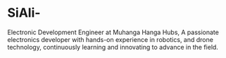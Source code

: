 # SiAli-
Electronic Development Engineer at Muhanga Hanga Hubs, A passionate electronics developer with hands-on experience in robotics, and drone technology, continuously learning and innovating to advance in the field.
